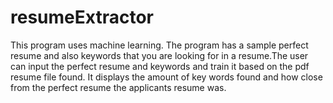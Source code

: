 # resumeExtractor
This program uses machine learning. The program has a sample perfect resume and also keywords that you are looking for in a resume.The user can input the perfect resume and keywords and train it based on the pdf resume file found. It displays the amount of key words found and how close from the perfect resume the applicants resume was.
